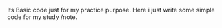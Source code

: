 Its Basic code just for my practice purpose. Here i just write some simple code for my study /note. 




